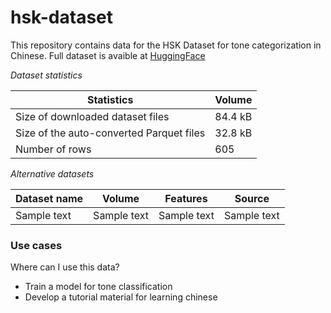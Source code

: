 # hsk-dataset

This repository contains data for the HSK Dataset for tone categorization in Chinese. Full dataset is avaible at [HuggingFace](https://huggingface.co/datasets/MariyaMegre/hsk-dataset)

*Dataset statistics*

|                Statistics                |   Volume    |
| ---------------------------------------- | ----------- |
| Size of downloaded dataset files         | 84.4 kB     |
| Size of the auto-converted Parquet files | 32.8 kB     |
| Number of rows                           | 605         |

*Alternative datasets*

| Dataset name | Volume      | Features    | Source      |
| --------     | ----------- | ----------- | ----------- |
| Sample text  | Sample text | Sample text | Sample text |

### Use cases

Where can I use this data?

- Train a model for tone classification
- Develop a tutorial material for learning chinese

